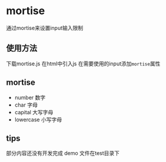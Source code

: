 # mortise
通过mortise来设置input输入限制

## 使用方法
下载mortise.js
在html中引入js
在需要使用的input添加`mortise`属性
## mortise 
- number 数字
- char 字母
- capital 大写字母
- lowercase 小写字母
## tips
部分内容还没有开发完成
demo 文件在test目录下